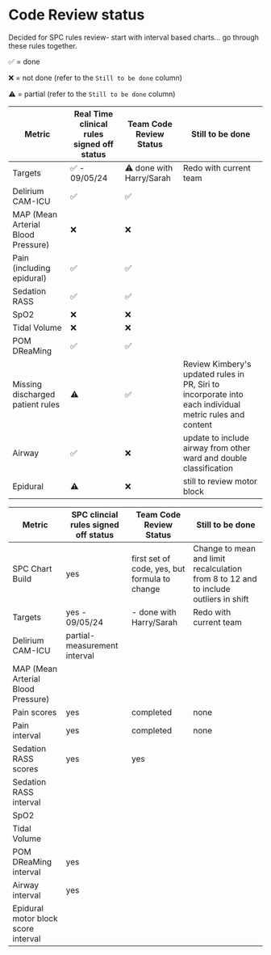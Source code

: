 # Code Review status 
Decided for SPC rules review- start with interval based charts... go through these rules together. 

✅ = done

❌ = not done (refer to the `Still to be done` column)

⚠️ = partial (refer to the `Still to be done` column)

Metric | Real Time clinical rules signed off status | Team Code Review Status | Still to be done |
|---|---|---|---|
Targets|✅ - 09/05/24| ⚠️ done with Harry/Sarah|Redo with current team||
Delirium CAM-ICU |✅|✅| |
MAP (Mean Arterial Blood Pressure)|❌|❌| |
Pain (including epidural)|✅|✅| |
Sedation RASS|✅|✅| |
SpO2|❌|❌| |
Tidal Volume|❌|❌||
POM DReaMing|✅|✅||
Missing discharged patient rules| ⚠️ | ✅ |Review Kimbery's updated rules in PR, Siri to incorporate into each individual metric rules and content|
Airway|✅|❌|update to include airway from other ward and double classification|
Epidural| ⚠️ |❌| still to review motor block|


Metric | SPC clincial rules signed off status | Team Code Review Status | Still to be done |
|---|---|---|---|
SPC Chart Build|yes|first set of code, yes, but formula to change|Change to mean and limit recalculation from 8 to 12 and to include outliers in shift
Targets|yes - 09/05/24|- done with Harry/Sarah|Redo with current team||
Delirium CAM-ICU |partial- measurement interval||
MAP (Mean Arterial Blood Pressure)||||
Pain scores|yes|completed|none|
Pain interval|yes|completed|none|
Sedation RASS scores|yes|yes||
Sedation RASS interval||||
SpO2||||
Tidal Volume||||
POM DReaMing interval|yes|||
Airway interval|yes||||
Epidural motor block score interval|||||
